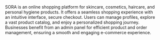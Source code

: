 SORA is an online shopping platform for skincare, cosmetics, haircare, and personal hygiene products.
 It offers a seamless shopping experience with an intuitive interface, secure checkout. Users
 can manage profiles, explore a vast product catalog, and enjoy a personalized shopping journey.
 Businesses benefit from an admin panel for efficient product and order management, ensuring a smooth and engaging
 e-commerce experience.

